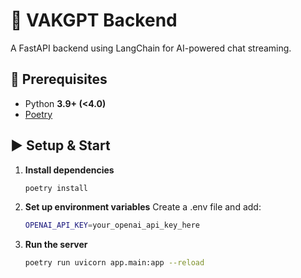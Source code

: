 # 🚀 VAKGPT Backend

A FastAPI backend using LangChain for AI-powered chat streaming.

## 📌 Prerequisites
- Python **3.9+ (<4.0)**
- [Poetry](https://python-poetry.org/docs/#installation)

## ▶️ Setup & Start

1. **Install dependencies**
   ```sh
   poetry install
    ```
2. **Set up environment variables**
    Create a .env file and add:
    ``` sh
    OPENAI_API_KEY=your_openai_api_key_here
    ```
3. **Run the server**
    ```sh
    poetry run uvicorn app.main:app --reload
    ```   